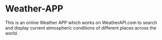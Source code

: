 # Weather-APP
This is an online Weather APP which works on WeatherAPI.com to search and display current atmospheric conditions of different places across the world.
